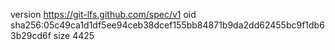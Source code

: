 version https://git-lfs.github.com/spec/v1
oid sha256:05c49ca1d1df5ee94ceb38dcef155bb84871b9da2dd62455bc9f1db63b29cd6f
size 4425
